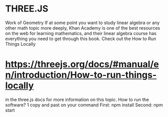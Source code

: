 # THREE.JS
Work of Geometry 
If at some point you want to study linear algebra or any other math topic more deeply, 
Khan Academy is one of the best resources on the web for learning mathematics, and their linear algebra course has everything you need to get through this book.
Check out the How to Run Things Locally
# https://threejs.org/docs/#manual/en/introduction/How-to-run-things-locally
 in the three.js docs for more information on this topic.
How to run the software?
1 copy and past on your command 
First: npm install
Second: npm start
 
